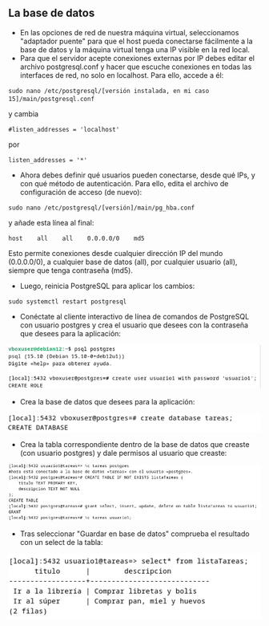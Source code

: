 ## La base de datos

* En las opciones de red de nuestra máquina virtual, seleccionamos "adaptador puente" para que el host pueda conectarse fácilmente a la base de datos y la máquina virtual tenga una IP visible en la red local.
* Para que el servidor acepte conexiones externas por IP debes editar el archivo postgresql.conf y hacer que escuche conexiones en todas las interfaces de red, no solo en localhost.
Para ello, accede a él:

````
sudo nano /etc/postgresql/[versión instalada, en mi caso 15]/main/postgresql.conf
````

y cambia
````
#listen_addresses = 'localhost'
````
por

````
listen_addresses = '*'
````

* Ahora debes definir qué usuarios pueden conectarse, desde qué IPs, y con qué método de autenticación. Para ello, edita el archivo de configuración de acceso (de nuevo):
````
sudo nano /etc/postgresql/[versión]/main/pg_hba.conf
````
y añade esta línea al final:
````
host    all    all    0.0.0.0/0    md5
````
Esto permite conexiones desde cualquier dirección IP del mundo (0.0.0.0/0), a cualquier base de datos (all), por cualquier usuario (all), siempre que tenga contraseña (md5).
* Luego, reinicia PostgreSQL para aplicar los cambios:
````
sudo systemctl restart postgresql
````

* Conéctate al cliente interactivo de línea de comandos de PostgreSQL con usuario postgres y crea el usuario que desees con la contraseña que desees para la aplicación:

![Imagen](images/im1.png)

* Crea la base de datos que desees para la aplicación:

![Imagen](images/im2.png)

* Crea la tabla correspondiente dentro de la base de datos que creaste (con usuario postgres) y dale permisos al usuario que creaste:

![Imagen](images/im3.png)

* Tras seleccionar "Guardar en base de datos" comprueba el resultado con un select de la tabla:

![Imagen](images/im4.png)